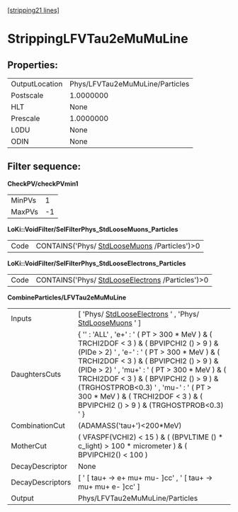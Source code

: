 [[stripping21 lines]](./stripping21-index)

# StrippingLFVTau2eMuMuLine

## Properties:

|                |                                 |
|----------------|---------------------------------|
| OutputLocation | Phys/LFVTau2eMuMuLine/Particles |
| Postscale      | 1.0000000                       |
| HLT            | None                            |
| Prescale       | 1.0000000                       |
| L0DU           | None                            |
| ODIN           | None                            |

## Filter sequence:

**CheckPV/checkPVmin1**

|        |     |
|--------|-----|
| MinPVs | 1   |
| MaxPVs | -1  |

**LoKi::VoidFilter/SelFilterPhys_StdLooseMuons_Particles**

|      |                                                                              |
|------|------------------------------------------------------------------------------|
| Code | CONTAINS('Phys/ [StdLooseMuons](./stripping21-stdloosemuons) /Particles')\>0 |

**LoKi::VoidFilter/SelFilterPhys_StdLooseElectrons_Particles**

|      |                                                                                      |
|------|--------------------------------------------------------------------------------------|
| Code | CONTAINS('Phys/ [StdLooseElectrons](./stripping21-stdlooseelectrons) /Particles')\>0 |

**CombineParticles/LFVTau2eMuMuLine**

|                  |                                                                                                                                                                                                                                                                                                                                                                                                                    |
|------------------|--------------------------------------------------------------------------------------------------------------------------------------------------------------------------------------------------------------------------------------------------------------------------------------------------------------------------------------------------------------------------------------------------------------------|
| Inputs           | [ 'Phys/ [StdLooseElectrons](./stripping21-stdlooseelectrons) ' , 'Phys/ [StdLooseMuons](./stripping21-stdloosemuons) ' ]                                                                                                                                                                                                                                                                                        |
| DaughtersCuts    | { '' : 'ALL' , 'e+' : ' ( PT \> 300 \* MeV ) & ( TRCHI2DOF \< 3 ) & ( BPVIPCHI2 () \> 9 ) & (PIDe \> 2) ' , 'e-' : ' ( PT \> 300 \* MeV ) & ( TRCHI2DOF \< 3 ) & ( BPVIPCHI2 () \> 9 ) & (PIDe \> 2) ' , 'mu+' : ' ( PT \> 300 \* MeV ) & ( TRCHI2DOF \< 3 ) & ( BPVIPCHI2 () \> 9 ) & (TRGHOSTPROB\<0.3) ' , 'mu-' : ' ( PT \> 300 \* MeV ) & ( TRCHI2DOF \< 3 ) & ( BPVIPCHI2 () \> 9 ) & (TRGHOSTPROB\<0.3) ' } |
| CombinationCut   | (ADAMASS('tau+')\<200\*MeV)                                                                                                                                                                                                                                                                                                                                                                                        |
| MotherCut        | ( VFASPF(VCHI2) \< 15 ) & ( (BPVLTIME () \* c_light) \> 100 \* micrometer ) & ( BPVIPCHI2() \< 100 )                                                                                                                                                                                                                                                                                                               |
| DecayDescriptor  | None                                                                                                                                                                                                                                                                                                                                                                                                               |
| DecayDescriptors | [ ' [ tau+ -\> e+ mu+ mu- ]cc' , ' [ tau+ -\> mu+ mu+ e- ]cc' ]                                                                                                                                                                                                                                                                                                                                              |
| Output           | Phys/LFVTau2eMuMuLine/Particles                                                                                                                                                                                                                                                                                                                                                                                    |
